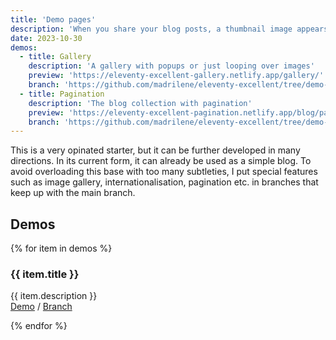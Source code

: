 ```yaml
---
title: 'Demo pages'
description: 'When you share your blog posts, a thumbnail image appears - the image we define as an Open Graph Image. This starter generates these images for your blog posts automatically.'
date: 2023-10-30
demos:
  - title: Gallery
    description: 'A gallery with popups or just looping over images'
    preview: 'https://eleventy-excellent-gallery.netlify.app/gallery/'
    branch: 'https://github.com/madrilene/eleventy-excellent/tree/demo-gallery'
  - title: Pagination
    description: 'The blog collection with pagination'
    preview: 'https://eleventy-excellent-pagination.netlify.app/blog/page-1/'
    branch: 'https://github.com/madrilene/eleventy-excellent/tree/demo-pagination'
---
```


This is a very opinated starter, but it can be further developed in many directions. In its current form, it can already be used as a simple blog. To avoid overloading this base with too many subtleties, I put special features such as image gallery, internationalisation, pagination etc. in branches that keep up with the main branch.

## Demos

{% for item in demos %}

   <h3>{{ item.title }}</h3>
   <p>{{ item.description }} <br /><a href="{{ item.preview }}">Demo</a> / <a href="{{ item.branch }}">Branch</a></p>

{% endfor %}
